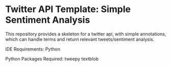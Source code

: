 # Twitter API Template: Simple Sentiment Analysis
This repository provides a skeleton for a twitter api, with simple annotations, which can handle terms and return relevant tweets/sentiment analysis.

IDE Requirements:
Python

Python Packages Required:
tweepy
textblob
